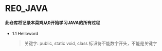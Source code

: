 # RE0_JAVA
#### 此仓库将记录本菜鸡从0开始学习JAVA的所有过程
* 1.1 Helloword
    > 关键字: public, static void, class
    > 标识符不能数字开头，不能是关键字